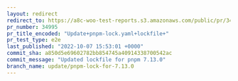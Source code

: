 ```yaml
---
layout: redirect
redirect_to: https://a8c-woo-test-reports.s3.amazonaws.com/public/pr/34995/e2e/index.html
pr_number: 34995
pr_title_encoded: "Update+pnpm-lock.yaml+lockfile+"
pr_test_type: e2e
last_published: "2022-10-07 15:53:01 +0000"
commit_sha: a850d5e69602782bb854745a40914338700542ac
commit_message: "Updated lockfile for pnpm 7.13.0"
branch_name: update/pnpm-lock-for-7.13.0
---
```

